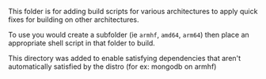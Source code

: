 This folder is for adding build scripts for various architectures to apply quick fixes for building on other architectures.

To use you would create a subfolder (ie `armhf`, `amd64`, `arm64`) then place an appropriate shell script in that folder to build.

This directory was added to enable satisfying dependencies that aren't automatically satisfied by the distro (for ex: mongodb on armhf)
